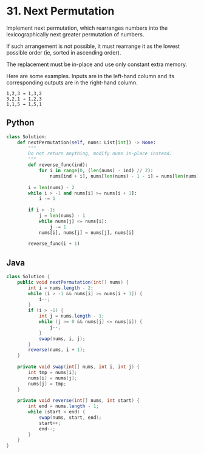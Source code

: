 # 31. Next Permutation

Implement next permutation, which rearranges numbers into the lexicographically next greater permutation of numbers.

If such arrangement is not possible, it must rearrange it as the lowest possible order (ie, sorted in ascending order).

The replacement must be in-place and use only constant extra memory.

Here are some examples. Inputs are in the left-hand column and its corresponding outputs are in the right-hand column.
```
1,2,3 → 1,3,2
3,2,1 → 1,2,3
1,1,5 → 1,5,1
```

## Python
``` python
class Solution:
    def nextPermutation(self, nums: List[int]) -> None:
        """
        Do not return anything, modify nums in-place instead.
        """
        def reverse_func(ind):
            for i in range(0, (len(nums) - ind) // 2):
                nums[ind + i], nums[len(nums) - 1 - i] = nums[len(nums) - 1 - i], nums[ind + i]
        
        i = len(nums) - 2
        while i > -1 and nums[i] >= nums[i + 1]:
            i -= 1
        
        if i > -1:
            j = len(nums) - 1
            while nums[j] <= nums[i]:
                j -= 1   
            nums[i], nums[j] = nums[j], nums[i]
            
        reverse_func(i + 1)
```

## Java
``` java
class Solution {
    public void nextPermutation(int[] nums) {
        int i = nums.length - 2;
        while (i > -1 && nums[i] >= nums[i + 1]) {
            i--;
        }
        if (i > -1) {
            int j = nums.length - 1;
            while (j >= 0 && nums[j] <= nums[i]) {
                j--;
            }
            swap(nums, i, j);
        }
        reverse(nums, i + 1);
    }
    
    private void swap(int[] nums, int i, int j) {
        int tmp = nums[i];
        nums[i] = nums[j];
        nums[j] = tmp;
    }
    
    private void reverse(int[] nums, int start) {
        int end = nums.length - 1;
        while (start < end) {
            swap(nums, start, end);
            start++;
            end--;
        }
    }
}
```